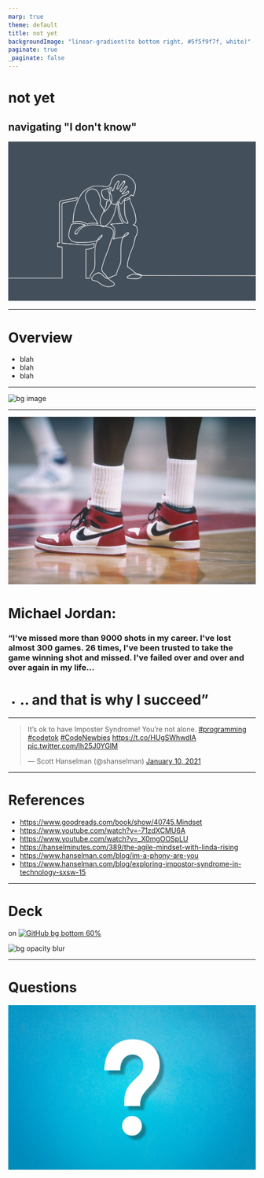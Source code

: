 ```yaml
---
marp: true
theme: default
title: not yet
backgroundImage: "linear-gradient(to bottom right, #5f5f9f7f, white)"
paginate: true
_paginate: false
---
```

<!--
-->
# not yet

## navigating "I don't know"

![bg left opacity:.8](./resources/iStock-1199606096.jpg)

---

# Overview

* blah
* blah
* blah

---

![bg image](https://miro.medium.com/max/4800/1*PQBc8JCD5yu4x2wxCCGU1g.png)

---

![bg opacity:.2 blur:4px image](./resources/GettyImages-53033254.jpg)

# Michael Jordan:

### “I've **missed** more than 9000 shots in my career. I've **lost** almost 300 games. 26 times, I've been trusted to take the game winning shot and missed. I've **failed over and over and over again** in my life...

* # .. and that is why I **succeed**”

---


<blockquote class="twitter-tweet"><p lang="en" dir="ltr">It’s ok to have Imposter Syndrome! You’re not alone. <a href="https://twitter.com/hashtag/programming?src=hash&amp;ref_src=twsrc%5Etfw">#programming</a> <a href="https://twitter.com/hashtag/codetok?src=hash&amp;ref_src=twsrc%5Etfw">#codetok</a> <a href="https://twitter.com/hashtag/CodeNewbies?src=hash&amp;ref_src=twsrc%5Etfw">#CodeNewbies</a> <a href="https://t.co/HUgSWhwdlA">https://t.co/HUgSWhwdlA</a> <a href="https://t.co/lh25J0YGlM">pic.twitter.com/lh25J0YGlM</a></p>&mdash; Scott Hanselman (@shanselman) <a href="https://twitter.com/shanselman/status/1348399361521111040?ref_src=twsrc%5Etfw">January 10, 2021</a></blockquote> <script async src="https://platform.twitter.com/widgets.js" charset="utf-8"></script>

---

# References

* https://www.goodreads.com/book/show/40745.Mindset
* https://www.youtube.com/watch?v=-71zdXCMU6A
* https://www.youtube.com/watch?v=_X0mgOOSpLU
* https://hanselminutes.com/389/the-agile-mindset-with-linda-rising
* https://www.hanselman.com/blog/im-a-phony-are-you
* https://www.hanselman.com/blog/exploring-impostor-syndrome-in-technology-sxsw-15

---

# Deck
on
[![GitHub bg bottom 60%](https://1000logos.net/wp-content/uploads/2021/05/GitHub-logo.png)](https://github.com/chris-peterson/not-yet#overview)

![bg opacity blur](https://en.gravatar.com/userimage/191411074/ae048df8cb862ca80d1c504aa6674db8.jpg)

---

# Questions

![bg opacity blur](./resources/iStock-1169898232.jpg)
